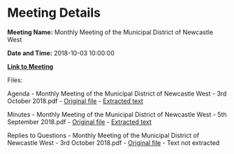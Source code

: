 # Meeting Details

**Meeting Name:** Monthly Meeting of the Municipal District of Newcastle West

**Date and Time:** 2018-10-03 10:00:00

**[Link to Meeting](https://www.limerick.ie/council/whats-on/monthly-meeting-municipal-district-newcastle-west-33)**

Files: 

Agenda - Monthly Meeting of the Municipal District of Newcastle West - 3rd October 2018.pdf - [Original file](https://www.limerick.ie/sites/default/files/media/documents/2018-10/00%202018-10-03%20Agenda.pdf) - [Extracted text](./Agenda%20-%C2%A0Monthly%20Meeting%20of%20the%20Municipal%20District%20of%20Newcastle%20West%20-%203rd%20October%202018.md)

Minutes - Monthly Meeting of the Municipal District of Newcastle West - 5th September 2018.pdf - [Original file](https://www.limerick.ie/sites/default/files/media/documents/2018-10/01%202018-09-05%20Minutes%20September.pdf) - [Extracted text](./Minutes%20-%C2%A0Monthly%20Meeting%20of%20the%20Municipal%20District%20of%20Newcastle%20West%20-%205th%20September%202018.md)

Replies to Questions - Monthly Meeting of the Municipal District of Newcastle West - 3rd October 2018.pdf - [Original file](https://www.limerick.ie/sites/default/files/media/documents/2018-10/2018-10-03%20Replies%20to%20Questions.pdf) - Text not extracted

